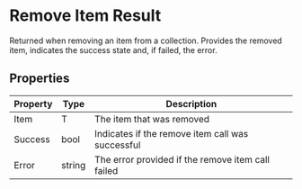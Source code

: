 # Remove Item Result

Returned when removing an item from a collection. Provides the removed item, indicates the success state and, if failed, the error.

## Properties

Property | Type | Description
------------ | ------------- | ------------- 
Item | T | The item that was removed
Success | bool | Indicates if the remove item call was successful
Error | string | The error provided if the remove item call failed